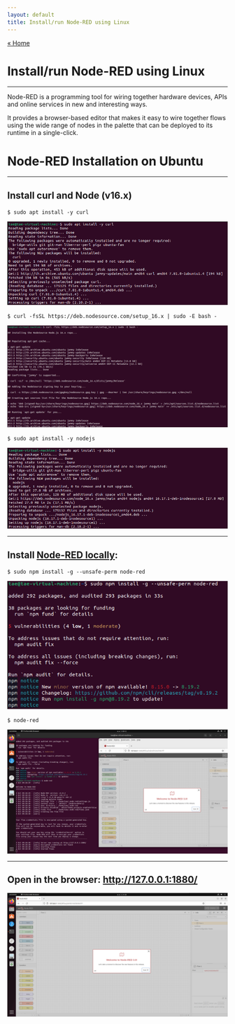 ```yaml
---
layout: default
title: Install/run Node-RED using Linux
---
```


[« Home](https://jedsadasrijunpoe.github.io/)

<h1>Install/run Node-RED using Linux</h1>

---

Node-RED is a programming tool for wiring together hardware devices, APIs and online services in new and interesting ways.

It provides a browser-based editor that makes it easy to wire together flows using the wide range of nodes in the palette that can be deployed to its runtime in a single-click.

# Node-RED Installation on Ubuntu

---

## Install curl and Node (v16.x)

```ShellSession
$ sudo apt install -y curl
```

![nodered-install-1](/images/node_red/node-red-install-1-1.png)

```ShellSession
$ curl -fsSL https://deb.nodesource.com/setup_16.x | sudo -E bash -
```

![nodered-install-2](/images/node_red/node-red-install-1-2.png)

```ShellSession
$ sudo apt install -y nodejs
```

![nodered-install-3](/images/node_red/node-red-install-2-1.png)

---

## Install [Node-RED locally](https://nodered.org/docs/getting-started/local):

```ShellSession
$ sudo npm install -g --unsafe-perm node-red
```

![nodered-install-4](/images/node_red/node-red-install-3-1.png)

```ShellSession
$ node-red
```

![nodered-install-5](/images/node_red/node-red-install-4.png)

---

## Open in the browser: <http://127.0.0.1:1880/>

![mynodered1](/images/node_red/mynodered1.png)
